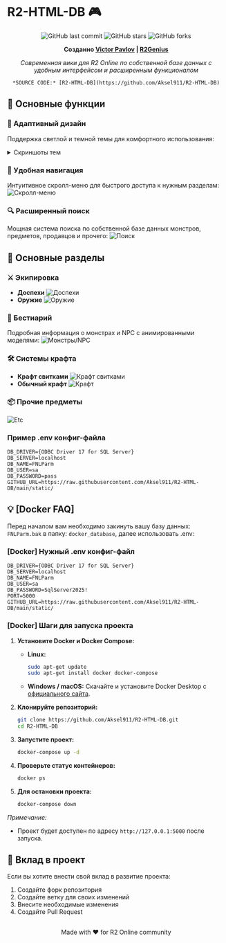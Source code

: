 
# R2-HTML-DB 🎮

<div align="center">

![GitHub last commit](https://img.shields.io/github/last-commit/Aksel911/R2-HTML-DB-WIKI)
![GitHub stars](https://img.shields.io/github/stars/Aksel911/R2-HTML-DB-WIKI)
![GitHub forks](https://img.shields.io/github/forks/Aksel911/R2-HTML-DB-WIKI)

**Созданно [Victor Pavlov](https://vk.com/akselrus) | [R2Genius](https://vk.com/r2genius)**

*Современная вики для R2 Online по собственной базе данных с удобным интерфейсом и расширенным функционалом*

```*SOURCE CODE:* [R2-HTML-DB](https://github.com/Aksel911/R2-HTML-DB)```
</div>

## 🌟 Основные функции

### 🎨 Адаптивный дизайн
Поддержка светлой и темной темы для комфортного использования:

<details>
<summary>Скриншоты тем</summary>

#### Светлая тема
![Light Mode](https://github.com/Aksel911/R2-HTML-DB/blob/main/github/pics/Main_White.png?raw=true)

#### Темная тема
![Dark Mode](https://github.com/Aksel911/R2-HTML-DB/blob/main/github/pics/Main_Black.png?raw=true)
</details>

### 📱 Удобная навигация
Интуитивное скролл-меню для быстрого доступа к нужным разделам:
![Скролл-меню](https://github.com/Aksel911/R2-HTML-DB/blob/main/github/pics/Menu_Example.png?raw=true)

### 🔍 Расширенный поиск
Мощная система поиска по собственной базе данных монстров, предметов, продавцов и прочего:
![Поиск](https://github.com/Aksel911/R2-HTML-DB/blob/main/github/pics/Monster_Table_Example.png?raw=true)

## 💎 Основные разделы

### ⚔️ Экипировка
- **Доспехи**
  ![Доспехи](https://github.com/Aksel911/R2-HTML-DB/blob/main/github/pics/Armor_Example.png?raw=true)
- **Оружие**
  ![Оружие](https://github.com/Aksel911/R2-HTML-DB/blob/main/github/pics/Weapon_Example.png?raw=true)

### 👾 Бестиарий
Подробная информация о монстрах и NPC с анимированными моделями:
![Монстры/NPC](https://github.com/Aksel911/R2-HTML-DB/blob/main/github/pics/Monster_Example.png?raw=true)

### 🛠️ Системы крафта
- **Крафт свитками**
  ![Крафт свитками](https://github.com/Aksel911/R2-HTML-DB/blob/main/github/pics/Scroll_Craft_Example.png?raw=true)
- **Обычный крафт**
  ![Крафт](https://github.com/Aksel911/R2-HTML-DB/blob/main/github/pics/Ring_Craft_Example.png?raw=true)

### 📦 Прочие предметы
![Etc](https://github.com/Aksel911/R2-HTML-DB/blob/main/github/pics/Etc_Example.png?raw=true)

### Пример .env конфиг-файла
```
DB_DRIVER={ODBC Driver 17 for SQL Server}
DB_SERVER=localhost
DB_NAME=FNLParm
DB_USER=sa
DB_PASSWORD=pass
GITHUB_URL=https://raw.githubusercontent.com/Aksel911/R2-HTML-DB/main/static/
```

## 💡 [Docker FAQ]

Перед началом вам необходимо закинуть вашу базу данных: ```FNLParm.bak``` в папку: ```docker_database```, далее использовать .env:

### [Docker] Нужный .env конфиг-файл
```
DB_DRIVER={ODBC Driver 17 for SQL Server}
DB_SERVER=localhost
DB_NAME=FNLParm
DB_USER=sa
DB_PASSWORD=SqlServer2025!
PORT=5000
GITHUB_URL=https://raw.githubusercontent.com/Aksel911/R2-HTML-DB/main/static/
```

### [Docker] Шаги для запуска проекта

1. **Установите Docker и Docker Compose:**
    - **Linux:**
      ```bash
      sudo apt-get update
      sudo apt-get install docker docker-compose
      ```
    - **Windows / macOS:**
      Скачайте и установите Docker Desktop с [официального сайта](https://www.docker.com/products/docker-desktop).

2. **Клонируйте репозиторий:**
    ```bash
    git clone https://github.com/Aksel911/R2-HTML-DB.git
    cd R2-HTML-DB
    ```

3. **Запустите проект:**
    ```bash
    docker-compose up -d
    ```

4. **Проверьте статус контейнеров:**
    ```bash
    docker ps
    ```

5. **Для остановки проекта:**
    ```bash
    docker-compose down
    ```

*Примечание:*
- Проект будет доступен по адресу `http://127.0.0.1:5000` после запуска.


##


## 🤝 Вклад в проект

Если вы хотите внести свой вклад в развитие проекта:
1. Создайте форк репозитория
2. Создайте ветку для своих изменений
3. Внесите необходимые изменения
4. Создайте Pull Request

##

<div align="center">
Made with ❤️ for R2 Online community
</div>
